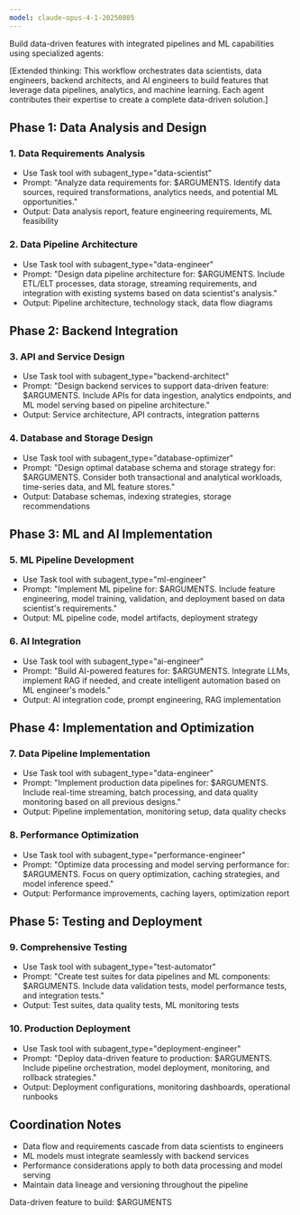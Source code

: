 ```yaml
---
model: claude-opus-4-1-20250805
---
```


Build data-driven features with integrated pipelines and ML capabilities using specialized agents:

[Extended thinking: This workflow orchestrates data scientists, data engineers, backend architects, and AI engineers to build features that leverage data pipelines, analytics, and machine learning. Each agent contributes their expertise to create a complete data-driven solution.]

## Phase 1: Data Analysis and Design

### 1. Data Requirements Analysis

- Use Task tool with subagent_type="data-scientist"
- Prompt: "Analyze data requirements for: $ARGUMENTS. Identify data sources, required transformations, analytics needs, and potential ML opportunities."
- Output: Data analysis report, feature engineering requirements, ML feasibility

### 2. Data Pipeline Architecture

- Use Task tool with subagent_type="data-engineer"
- Prompt: "Design data pipeline architecture for: $ARGUMENTS. Include ETL/ELT processes, data storage, streaming requirements, and integration with existing systems based on data scientist's analysis."
- Output: Pipeline architecture, technology stack, data flow diagrams

## Phase 2: Backend Integration

### 3. API and Service Design

- Use Task tool with subagent_type="backend-architect"
- Prompt: "Design backend services to support data-driven feature: $ARGUMENTS. Include APIs for data ingestion, analytics endpoints, and ML model serving based on pipeline architecture."
- Output: Service architecture, API contracts, integration patterns

### 4. Database and Storage Design

- Use Task tool with subagent_type="database-optimizer"
- Prompt: "Design optimal database schema and storage strategy for: $ARGUMENTS. Consider both transactional and analytical workloads, time-series data, and ML feature stores."
- Output: Database schemas, indexing strategies, storage recommendations

## Phase 3: ML and AI Implementation

### 5. ML Pipeline Development

- Use Task tool with subagent_type="ml-engineer"
- Prompt: "Implement ML pipeline for: $ARGUMENTS. Include feature engineering, model training, validation, and deployment based on data scientist's requirements."
- Output: ML pipeline code, model artifacts, deployment strategy

### 6. AI Integration

- Use Task tool with subagent_type="ai-engineer"
- Prompt: "Build AI-powered features for: $ARGUMENTS. Integrate LLMs, implement RAG if needed, and create intelligent automation based on ML engineer's models."
- Output: AI integration code, prompt engineering, RAG implementation

## Phase 4: Implementation and Optimization

### 7. Data Pipeline Implementation

- Use Task tool with subagent_type="data-engineer"
- Prompt: "Implement production data pipelines for: $ARGUMENTS. Include real-time streaming, batch processing, and data quality monitoring based on all previous designs."
- Output: Pipeline implementation, monitoring setup, data quality checks

### 8. Performance Optimization

- Use Task tool with subagent_type="performance-engineer"
- Prompt: "Optimize data processing and model serving performance for: $ARGUMENTS. Focus on query optimization, caching strategies, and model inference speed."
- Output: Performance improvements, caching layers, optimization report

## Phase 5: Testing and Deployment

### 9. Comprehensive Testing

- Use Task tool with subagent_type="test-automator"
- Prompt: "Create test suites for data pipelines and ML components: $ARGUMENTS. Include data validation tests, model performance tests, and integration tests."
- Output: Test suites, data quality tests, ML monitoring tests

### 10. Production Deployment

- Use Task tool with subagent_type="deployment-engineer"
- Prompt: "Deploy data-driven feature to production: $ARGUMENTS. Include pipeline orchestration, model deployment, monitoring, and rollback strategies."
- Output: Deployment configurations, monitoring dashboards, operational runbooks

## Coordination Notes

- Data flow and requirements cascade from data scientists to engineers
- ML models must integrate seamlessly with backend services
- Performance considerations apply to both data processing and model serving
- Maintain data lineage and versioning throughout the pipeline

Data-driven feature to build: $ARGUMENTS
